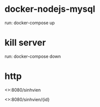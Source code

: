 # docker-nodejs-mysql
run: docker-compose up
# kill server
run: docker-compose down
# http
<<your-host>>:8080/sinhvien      

<<your-host>>:8080/sinhvien/{id}
